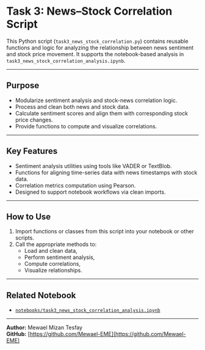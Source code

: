 # Task 3: News–Stock Correlation Script

This Python script (`task3_news_stock_correlation.py`) contains reusable functions and logic for analyzing the relationship between news sentiment and stock price movement. It supports the notebook-based analysis in `task3_news_stock_correlation_analysis.ipynb`.

---

## Purpose

- Modularize sentiment analysis and stock-news correlation logic.
- Process and clean both news and stock data.
- Calculate sentiment scores and align them with corresponding stock price changes.
- Provide functions to compute and visualize correlations.

---

## Key Features

- Sentiment analysis utilities using tools like VADER or TextBlob.
- Functions for aligning time-series data with news timestamps with stock data.
- Correlation metrics computation using Pearson.
- Designed to support notebook workflows via clean imports.

---

## How to Use

1. Import functions or classes from this script into your notebook or other scripts.
2. Call the appropriate methods to:
   - Load and clean data,
   - Perform sentiment analysis,
   - Compute correlations,
   - Visualize relationships.

---

## Related Notebook

- [`notebooks/task3_news_stock_correlation_analysis.ipynb`](../notebooks/task3_news_stock_correlation_analysis.ipynb)

---

**Author:** Mewael Mizan Tesfay  
**GitHub:** [https://github.com/Mewael-EME](https://github.com/Mewael-EME)
